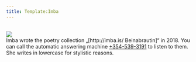 ```yaml
---
title: Template:Imba
---
```


<br/>
<Image src="Imba.jpg" position="left" size="120px"/>
<div class="sans-serif" data-translate=no>
Imba wrote the poetry collection „[http://imba.is/ Beinabrautin]“ in 2018. You can call the automatic answering machine <a href="tel:+3545393191">+354-539-3191</a> to listen to them. She writes in lowercase for stylistic reasons.
</div>